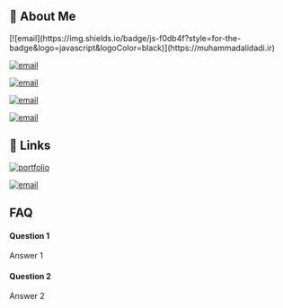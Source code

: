 ## 🚀 About Me
<div style="display: inline-block; margin-right: 10px;">
  [![email](https://img.shields.io/badge/js-f0db4f?style=for-the-badge&logo=javascript&logoColor=black)](https://muhammadalidadi.ir)
</div>

[![email](https://img.shields.io/badge/react-5356FF?style=for-the-badge&logo=react&logoColor=black)](https://muhammadalidadi.ir) 

[![email](https://img.shields.io/badge/typrescript-5356FF?style=for-the-badge&logo=typescript&logoColor=black)](https://muhammadalidadi.ir) 

[![email](https://img.shields.io/badge/python-5755FE?style=for-the-badge&logo=python&logoColor=black)](https://muhammadalidadi.ir)

[![email](https://img.shields.io/badge/django-2C7865?style=for-the-badge&logo=django&logoColor=black)](https://muhammadalidadi.ir)




## 🔗 Links
[![portfolio](https://img.shields.io/badge/my_portfolio-000?style=for-the-badge&logo=ko-fi&logoColor=white)](https://muhammadalidadi.ir/)

[![email](https://img.shields.io/badge/mo.alidadi@gmail.com-0A66C2?style=for-the-badge&logo=e&logoColor=white)](mailto:mo.alidadi@gmail.com)




## FAQ

#### Question 1

Answer 1

#### Question 2

Answer 2

